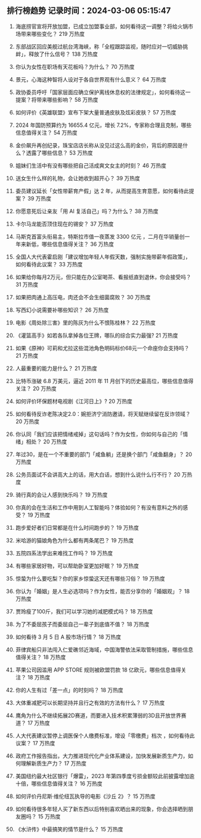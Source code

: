 
## 排行榜趋势 记录时间：2024-03-06 05:15:47
  
  1. 海底捞官宣将开放加盟，已成立加盟事业部，如何看待这一调整？将给火锅市场带来哪些变化？ 219 万热度
    
  2. 东部战区回应美舰过航台湾海峡，称「全程跟踪监视，随时应对一切威胁挑衅」，释放了什么信号？ 138 万热度
    
  3. 你认为女性在职场有天花板吗？为什么？ 70 万热度
    
  4. 景元，心海这种智将人设对于各自世界观有什么意义？ 64 万热度
    
  5. 政协委员呼吁「国家层面应确立保护离线休息权的法律规定」，如何看待这一提案？将带来哪些影响？ 58 万热度
    
  6. 如何评价《英雄联盟》宣布下架大量普通皮肤及炫彩皮肤？ 57 万热度
    
  7. 2024 年国防预算约为 16655.4 亿元，增长 7.2%，专家称合理且克制，哪些信息值得关注？ 54 万热度
    
  8. 金价飙升再创纪录，珠宝店店长称从没见过这么高的金价，背后的原因是什么？透露了哪些信息？ 53 万热度
    
  9. 姐妹们生活中有没有哪些把自己活成爽文女主的时刻？ 46 万热度
    
  10. 送女生什么样的礼物，会让她收到超开心？ 39 万热度
    
  11. 委员建议延长「女性带薪育产假」达 2 年，从而提高生育意愿，如何看待此提案？ 39 万热度
    
  12. 你愿意死后让亲友「用 AI 复活自己」吗？为什么？ 38 万热度
    
  13. 卡尔马龙能否顶住现在的锡安？ 37 万热度
    
  14. 马斯克首富头衔易主，特斯拉市值一夜蒸发 3300 亿元 ，二月在华销量创一年来新低，哪些信息值得关注？ 36 万热度
    
  15. 全国人大代表霍启刚「建议增加年轻人年假天数，强制实施带薪年假政策」，如何看待此议案？ 33 万热度
    
  16. 如果给你每月2万元，但只能在办公室喝茶、看报纸直到退休，你会接受吗？ 31 万热度
    
  17. 如果把肉通上高压电，肉还会不会生细菌腐败？ 30 万热度
    
  18. 写西幻小说需要补哪些知识？ 26 万热度
    
  19. 电影《周处除三害》里的陈灰为什么不恨陈桂林？ 22 万热度
    
  20. 《灌篮高手》如若各队拿掉各位王牌，哪队的综合实力最强? 21 万热度
    
  21. 如果《原神》可莉和尤拉这些混池角色明码标价68元一个命座你会支持吗？ 21 万热度
    
  22. 人最重要的能力是什么？ 21 万热度
    
  23. 比特币涨破 6.8 万美元，逼近 2011 年 11 月创下的历史最高位，哪些信息值得关注？ 20 万热度
    
  24. 如何评价环保题材电视剧《江河日上》? 20 万热度
    
  25. 如何看待反诈老陈决定2.0：婉拒济宁消防邀请，将天赋继续留在反诈领域？ 20 万热度
    
  26. 你认同「我们应该把情绪戒掉」这句话吗？作为女性，你如何与自己的「情绪」相处？ 20 万热度
    
  27. 年过30，是在一个不重要的部门「咸鱼躺」还是换个部门「咸鱼翻身」？ 20 万热度
    
  28. 公务员面试不会讲高大上的话，用大白话，想到什么说什么行不行？ 20 万热度
    
  29. 骑行真的会让人感到快乐吗？ 19 万热度
    
  30. 你真的会在生活和工作中用到人工智能吗？体验如何？有没有意料之外的感受？ 19 万热度
    
  31. 跑步爱好者们日常都是在什么时间跑步的？ 19 万热度
    
  32. 米哈游的猫娘角色为什么都有两条尾巴？ 19 万热度
    
  33. 五院四系法学出来难找工作吗？ 19 万热度
    
  34. 有哪些家居好物，可以帮助卧室更加好眠？ 19 万热度
    
  35. 惊蛰为什么要吃梨？你的家乡惊蛰这天还有哪些习俗？ 19 万热度
    
  36. 你认为「婚姻」是人生必选项吗？作为女性，能否分享你的「婚姻观」？ 18 万热度
    
  37. 贾玲瘦了100斤，我们可以学习她的减肥模式吗？ 18 万热度
    
  38. 为了不委屈孩子而委屈自己一辈子到底值不值？ 18 万热度
    
  39. 如何看待 3 月 5 日 A 股市场行情？ 18 万热度
    
  40. 菲律宾船只非法闯入仁爱礁邻近海域，中国海警依法采取管制措施，哪些信息值得关注？ 18 万热度
    
  41. 苹果公司因滥用 APP STORE 规则被欧盟罚款 18 亿欧元，哪些信息值得关注？ 18 万热度
    
  42. 你的人生有过「差一点」的时刻吗？ 18 万热度
    
  43. 大体重减肥可以长期坚持并且行之有效的方法有什么？ 17 万热度
    
  44. 鹰角为什么不继续拓展2D赛道，而要进入技术积累薄弱的3D且开放世界赛道？ 17 万热度
    
  45. 人大代表建议暂停上调医保个人缴费标准，增设「零缴费」档次 ，如何看待此议案？ 17 万热度
    
  46. 政府工作报告指出，大力推进现代化产业体系建设，加快发展新质生产力，如何理解新质生产力？ 17 万热度
    
  47. 美国纽约最大社区银行「爆雷」，2023 年第四季度亏损金额较此前披露增加逾十倍，哪些信息值得关注？ 16 万热度
    
  48. 如何评价丹尼斯·维伦纽瓦执导的电影《沙丘 2》？ 15 万热度
    
  49. 如何看待很多年轻人买了新东西以后特别喜欢晒出来的现象，你会选择晒到朋友圈吗？ 15 万热度
    
  50. 《水浒传》中最搞笑的情节是什么？ 15 万热度
    